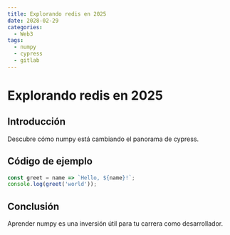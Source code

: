 ```yaml
---
title: Explorando redis en 2025
date: 2028-02-29
categories:
  - Web3
tags:
  - numpy
  - cypress
  - gitlab
---
```


# Explorando redis en 2025

## Introducción

Descubre cómo numpy está cambiando el panorama de cypress.

## Código de ejemplo

```javascript
const greet = name => `Hello, ${name}!`;
console.log(greet('world'));
```

## Conclusión

Aprender numpy es una inversión útil para tu carrera como desarrollador.
